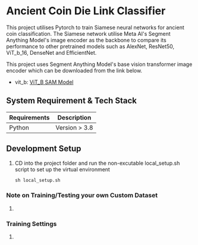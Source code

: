 # Ancient Coin Die Link Classifier

This project utilises Pytorch to train Siamese neural networks for ancient coin classification. The Siamese network utilise Meta AI's Segment Anything Model's image encoder as the backbone to compare its performance to other pretrained models such as AlexNet, ResNet50, ViT_b_16, DenseNet and EfficientNet.

This project uses Segment Anything Model's base vision transformer image encoder which can be downloaded from the link below.
- vit_b: [ViT_B SAM Model](https://dl.fbaipublicfiles.com/segment_anything/sam_vit_b_01ec64.pth)

## System Requirement & Tech Stack

| Requirements | Description  |
| ------------ | ------------ |
| Python       | Version > 3.8 |

## Development Setup

1. CD into the project folder and run the non-excutable local_setup.sh script to set up the virtual environment

   ```s
   sh local_setup.sh
   ```

### Note on Training/Testing your own Custom Dataset
1.

### Training Settings
1. 
